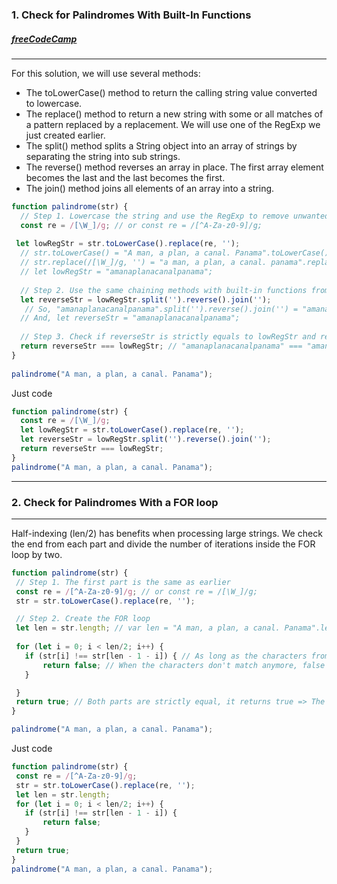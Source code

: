 ### 1. Check for Palindromes With Built-In Functions 
##### [freeCodeCamp](https://www.freecodecamp.org/news/two-ways-to-check-for-palindromes-in-javascript-64fea8191fd7/)
---
For this solution, we will use several methods:

* The toLowerCase() method to return the calling string value converted to lowercase.
* The replace() method to return a new string with some or all matches of a pattern replaced by a replacement. We will use one of the RegExp we just created earlier.
* The split() method splits a String object into an array of strings by separating the string into sub strings.
* The reverse() method reverses an array in place. The first array element becomes the last and the last becomes the first.
* The join() method joins all elements of an array into a string.

```javascript
function palindrome(str) {
  // Step 1. Lowercase the string and use the RegExp to remove unwanted characters from it
  const re = /[\W_]/g; // or const re = /[^A-Za-z0-9]/g;
  
 let lowRegStr = str.toLowerCase().replace(re, '');
  // str.toLowerCase() = "A man, a plan, a canal. Panama".toLowerCase() = "a man, a plan, a canal. panama"
  // str.replace(/[\W_]/g, '') = "a man, a plan, a canal. panama".replace(/[\W_]/g, '') = "amanaplanacanalpanama"
  // let lowRegStr = "amanaplanacanalpanama";
     
  // Step 2. Use the same chaining methods with built-in functions from the previous article 'Three Ways to Reverse a String in JavaScript'
  let reverseStr = lowRegStr.split('').reverse().join(''); 
   // So, "amanaplanacanalpanama".split('').reverse().join('') = "amanaplanacanalpanama";
  // And, let reverseStr = "amanaplanacanalpanama";
   
  // Step 3. Check if reverseStr is strictly equals to lowRegStr and return a Boolean
  return reverseStr === lowRegStr; // "amanaplanacanalpanama" === "amanaplanacanalpanama"? => true
}
 
palindrome("A man, a plan, a canal. Panama");
```

Just code 
```javascript
function palindrome(str) {
  const re = /[\W_]/g;
  let lowRegStr = str.toLowerCase().replace(re, '');
  let reverseStr = lowRegStr.split('').reverse().join(''); 
  return reverseStr === lowRegStr;
}
palindrome("A man, a plan, a canal. Panama");
```
---
### 2. Check for Palindromes With a FOR loop
---
Half-indexing (len/2) has benefits when processing large strings. We check the end from each part and divide the number of iterations inside the FOR loop by two.

``` javascript
function palindrome(str) {
 // Step 1. The first part is the same as earlier
 const re = /[^A-Za-z0-9]/g; // or const re = /[\W_]/g;
 str = str.toLowerCase().replace(re, '');

 // Step 2. Create the FOR loop
 let len = str.length; // var len = "A man, a plan, a canal. Panama".length = 30
 
 for (let i = 0; i < len/2; i++) {
   if (str[i] !== str[len - 1 - i]) { // As long as the characters from each part match, the FOR loop will go on
       return false; // When the characters don't match anymore, false is returned and we exit the FOR loop
   }

 }
 return true; // Both parts are strictly equal, it returns true => The string is a palindrome
}

palindrome("A man, a plan, a canal. Panama");
```

Just code
```javascript
function palindrome(str) {
 const re = /[^A-Za-z0-9]/g;
 str = str.toLowerCase().replace(re, '');
 let len = str.length;
 for (let i = 0; i < len/2; i++) {
   if (str[i] !== str[len - 1 - i]) {
       return false;
   }
 }
 return true;
}
palindrome("A man, a plan, a canal. Panama");
```
